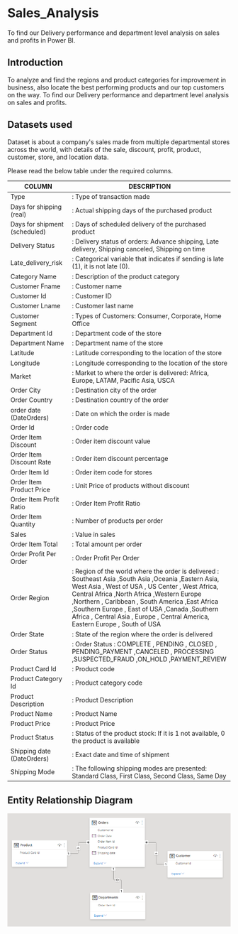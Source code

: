 # Sales_Analysis
To find our Delivery performance and department level analysis on sales and profits in Power BI.

## Introduction
To analyze and find the regions and product categories for improvement in business, also locate the best performing products and our top customers on the way. To find our Delivery performance and department level analysis on sales and profits.

## Datasets used
Dataset is about a company's sales made from multiple departmental stores across the world, with details of the sale, discount, profit, product, customer, store, and location data.

Please read the below table under the required columns.

COLUMN|DESCRIPTION                |
------|---------------------------|
Type  | : Type of transaction made|
Days for shipping (real) |: Actual shipping days of the purchased product|
Days for shipment (scheduled)|: Days of scheduled delivery of the purchased product|
Delivery Status|: Delivery status of orders: Advance shipping, Late delivery, Shipping canceled, Shipping on time|
Late_delivery_risk|: Categorical variable that indicates if sending is late (1), it is not late (0).|
Category Name|: Description of the product category|
Customer Fname|: Customer name|
Customer Id|: Customer ID|
Customer Lname|: Customer last name|
Customer Segment|: Types of Customers: Consumer, Corporate, Home Office|
Department Id|: Department code of the store|
Department Name|: Department name of the store|
Latitude|: Latitude corresponding to the location of the store|
Longitude|: Longitude corresponding to the location of the store|
Market|: Market to where the order is delivered: Africa, Europe, LATAM, Pacific Asia, USCA|
Order City|: Destination city of the order|
Order Country|: Destination country of the order|
order date (DateOrders)|: Date on which the order is made|
Order Id|: Order code|
Order Item Discount|: Order item discount value|
Order Item Discount Rate|: Order item discount percentage|
Order Item Id|: Order item code for stores|
Order Item Product Price|: Unit Price of products without discount|
Order Item Profit Ratio|: Order Item Profit Ratio|
Order Item Quantity|: Number of products per order|
Sales|: Value in sales|
Order Item Total|: Total amount per order|
Order Profit Per Order|: Order Profit Per Order|
Order Region|: Region of the world where the order is delivered : Southeast Asia ,South Asia ,Oceania ,Eastern Asia, West Asia , West of USA , US Center , West Africa, Central Africa ,North Africa ,Western Europe ,Northern , Caribbean , South America ,East Africa ,Southern Europe , East of USA ,Canada ,Southern Africa , Central Asia , Europe , Central America, Eastern Europe , South of USA|
Order State|: State of the region where the order is delivered|
Order Status|: Order Status : COMPLETE , PENDING , CLOSED , PENDING_PAYMENT ,CANCELED , PROCESSING ,SUSPECTED_FRAUD ,ON_HOLD ,PAYMENT_REVIEW|
Product Card Id|: Product code|
Product Category Id|: Product category code|
Product Description|: Product Description|
Product Name|: Product Name|
Product Price|: Product Price|
Product Status|: Status of the product stock: If it is 1 not available, 0 the product is available|
Shipping date (DateOrders)|: Exact date and time of shipment|
Shipping Mode|: The following shipping modes are presented: Standard Class, First Class, Second Class, Same Day|


## Entity Relationship Diagram
![alt text](https://github.com/KopiteArnab/Sales_Analysis/blob/c389c1ce09a6fe78b2841fca5d80970f76f06fd5/ERD_PBI.png)
